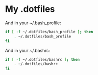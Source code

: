# My .dotfiles

And in your ~/.bash_profile:

```bash
if [ -f ~/.dotfiles/bash_profile ]; then
    . ~/.dotfiles/bash_profile
fi
```

And in your ~/.bashrc:

```bash
if [ -f ~/.dotfiles/bashrc ]; then
    . ~/.dotfiles/bashrc
fi
```